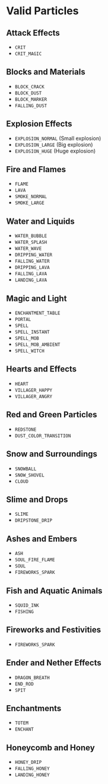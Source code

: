 # Valid Particles

## Attack Effects
- `CRIT`
- `CRIT_MAGIC`

## Blocks and Materials
- `BLOCK_CRACK`
- `BLOCK_DUST`
- `BLOCK_MARKER`
- `FALLING_DUST`

## Explosion Effects
- `EXPLOSION_NORMAL` (Small explosion)
- `EXPLOSION_LARGE` (Big explosion)
- `EXPLOSION_HUGE` (Huge explosion)

## Fire and Flames
- `FLAME`
- `LAVA`
- `SMOKE_NORMAL`
- `SMOKE_LARGE`

## Water and Liquids
- `WATER_BUBBLE`
- `WATER_SPLASH`
- `WATER_WAVE`
- `DRIPPING_WATER`
- `FALLING_WATER`
- `DRIPPING_LAVA`
- `FALLING_LAVA`
- `LANDING_LAVA`

## Magic and Light
- `ENCHANTMENT_TABLE`
- `PORTAL`
- `SPELL`
- `SPELL_INSTANT`
- `SPELL_MOB`
- `SPELL_MOB_AMBIENT`
- `SPELL_WITCH`

## Hearts and Effects
- `HEART`
- `VILLAGER_HAPPY`
- `VILLAGER_ANGRY`

## Red and Green Particles
- `REDSTONE`
- `DUST_COLOR_TRANSITION`

## Snow and Surroundings
- `SNOWBALL`
- `SNOW_SHOVEL`
- `CLOUD`

## Slime and Drops
- `SLIME`
- `DRIPSTONE_DRIP`

## Ashes and Embers
- `ASH`
- `SOUL_FIRE_FLAME`
- `SOUL`
- `FIREWORKS_SPARK`

## Fish and Aquatic Animals
- `SQUID_INK`
- `FISHING`

## Fireworks and Festivities
- `FIREWORKS_SPARK`

## Ender and Nether Effects
- `DRAGON_BREATH`
- `END_ROD`
- `SPIT`

## Enchantments
- `TOTEM`
- `ENCHANT`

## Honeycomb and Honey
- `HONEY_DRIP`
- `FALLING_HONEY`
- `LANDING_HONEY`
